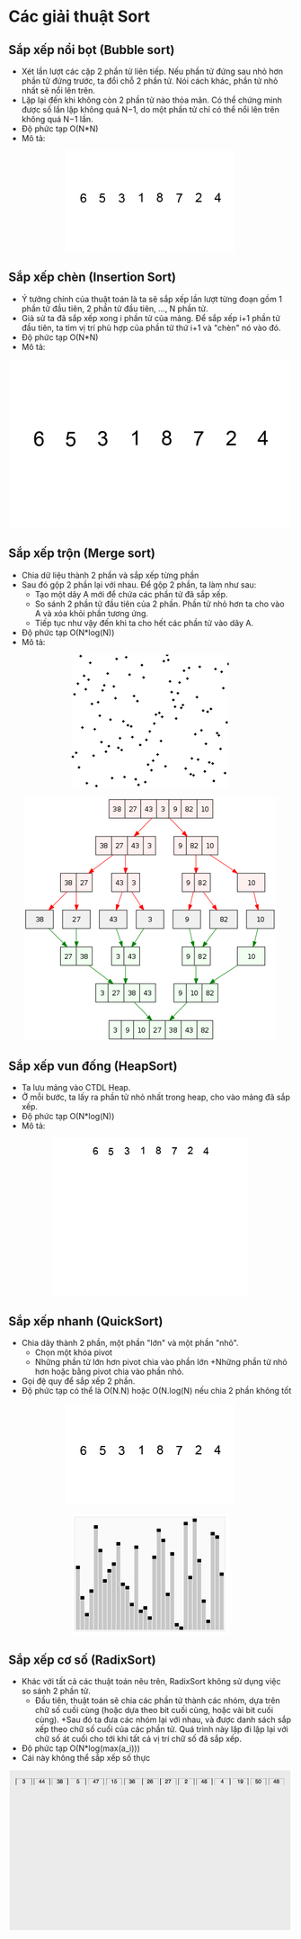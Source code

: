 # Các giải thuật Sort
## Sắp xếp nổi bọt (Bubble sort)
- Xét lần lượt các cặp 2 phần tử liên tiếp. Nếu phần tử đứng sau nhỏ hơn phần tử đứng trước, ta đổi chỗ 2 phần tử. Nói cách khác, phần tử nhỏ nhất sẽ nổi lên trên.
- Lặp lại đến khi không còn 2 phần tử nào thỏa mãn. Có thể chứng minh được số lần lặp không quá N−1, do một phần tử chỉ có thể nổi lên trên không quá N−1 lần.
- Độ phức tạp O(N*N)
- Mô tả:
<p align="center">
  <img src="img/Bubble-sort-example.gif"/>
</p>

## Sắp xếp chèn (Insertion Sort)
- Ý tưởng chính của thuật toán là ta sẽ sắp xếp lần lượt từng đoạn gồm 1 phần tử đầu tiên, 2 phần tử đầu tiên, …, N phần tử.
- Giả sử ta đã sắp xếp xong i phần tử của mảng. Để sắp xếp i+1 phần tử đầu tiên, ta tìm vị trí phù hợp của phần tử thứ i+1 và "chèn" nó vào đó.
- Độ phức tạp O(N*N)
- Mô tả:
<p align="center">
  <img src="img/Insertion-sort-example.gif"/>
</p>

## Sắp xếp trộn (Merge sort)
- Chia dữ liệu thành 2 phần và sắp xếp từng phần
- Sau đó gộp 2 phần lại với nhau. Để gộp 2 phần, ta làm như sau:
    + Tạo một dãy A mới để chứa các phần tử đã sắp xếp.
    + So sánh 2 phần tử đầu tiên của 2 phần. Phần tử nhỏ hơn ta cho vào A và xóa khỏi phần tương ứng.
    + Tiếp tục như vậy đến khi ta cho hết các phần tử vào dãy A.
- Độ phức tạp O(N*log(N))
- Mô tả:
<p align="center">
  <img src="img/Merge_sort_animation2.gif"/>
</p>
<p align="center">
  <img src="img/merge_sort.png"/>
</p>

## Sắp xếp vun đống (HeapSort)
- Ta lưu mảng vào CTDL Heap.
- Ở mỗi bước, ta lấy ra phần tử nhỏ nhất trong heap, cho vào mảng đã sắp xếp.
- Độ phức tạp O(N*log(N))
- Mô tả:
<p align="center">
  <img src="img/Heapsort-example.gif"/>
</p>

## Sắp xếp nhanh (QuickSort)
- Chia dãy thành 2 phần, một phần "lớn" và một phần "nhỏ".
    + Chọn một khóa pivot
    + Những phần tử lớn hơn pivot chia vào phần lớn
    +Những phần tử nhỏ hơn hoặc bằng pivot chia vào phần nhỏ.
- Gọi đệ quy để sắp xếp 2 phần.
- Độ phức tạp có thể là O(N.N) hoặc O(N.log(N) nếu chia 2 phần không tốt
<p align="center">
  <img src="img/Quicksort-example.gif"/>
</p>
<p align="center">
  <img src="img/Sorting_quicksort_anim.gif"/>
</p>

## Sắp xếp cơ số (RadixSort)
- Khác với tất cả các thuật toán nêu trên, RadixSort không sử dụng việc so sánh 2 phần tử.
    + Đầu tiên, thuật toán sẽ chia các phần tử thành các nhóm, dựa trên chữ số cuối cùng (hoặc dựa theo bit cuối cùng, hoặc vài bit cuối cùng).
    +Sau đó ta đưa các nhóm lại với nhau, và được danh sách sắp xếp theo chữ số cuối của các phần tử. Quá trình này lặp đi lặp lại với chữ số át cuối cho tới khi tất cả vị trí chữ số đã sắp xếp.
- Độ phức tạp O(N*log(max(a_i)))
- Cái này không thể sắp xếp số thực
<p align="center">
  <img src="img/radixSort.gif"/>
</p>

